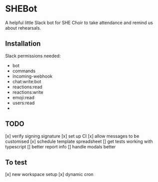 # SHEBot

A helpful little Slack bot for SHE Choir to take attendance and remind us about rehearsals.

## Installation

Slack permissions needed:

- bot
- commands
- incoming-webhook
- chat:write:bot
- reactions:read
- reactions:write
- emoji:read
- users:read
-

## TODO

[x] verify signing signature
[x] set up CI
[x] allow messages to be customised
[x] schedule template spreadsheet
[] get tests working with typescript
[] better report info
[] handle modals better

## To test

[x] new workspace setup
[x] dynamic cron
